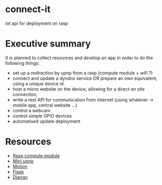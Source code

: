 # connect-it
iot api for deployment on rasp

# Executive summary
It is planned to collect resources and develop an app in order to do the following things:
* set up a redirection by upnp from a rasp (compute module + wifi ?)
* connect and update a dyndns service OR prepare an own equivalent, using a unique device id.
* host a micro website on the device, allowing for a direct on site connection,
* write a rest API for communication from internet (using whatever -> mobile app, central website ...)
* control a webcam
* control simple GPIO devices
* automatised update deployment 

# Resources
* [Rasp compute module](https://www.raspberrypi.org/documentation/hardware/computemodule/README.md)
* [Mini upnp](http://miniupnp.free.fr/)
* [Motion](https://wiki.debian.org/fr/Motion)
* [Flask](http://flask.pocoo.org/)
* [Django](https://www.djangoproject.com/)

